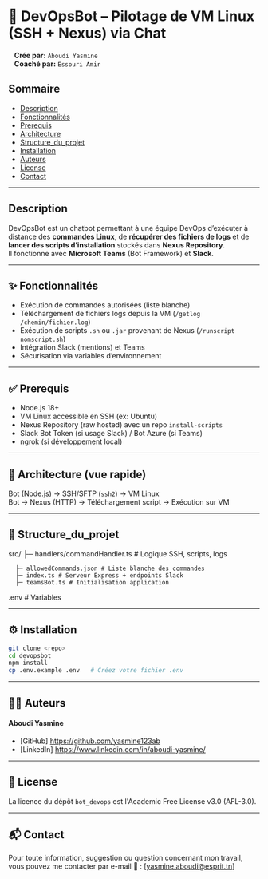 # 🤖 DevOpsBot – Pilotage de VM Linux (SSH + Nexus) via Chat

&nbsp;&nbsp;&nbsp;**Crée par:** `Aboudi Yasmine`<br>
&nbsp;&nbsp;&nbsp;**Coaché par:** `Essouri Amir`

## Sommaire

* [Description](#Description)
* [Fonctionnalités](#Fonctionnalités)
* [Prerequis](#Prerequis)
* [Architecture](#Architecture)
* [Structure_du_projet](#Structure_du_projet)
* [Installation](#Installation)
* [Auteurs](#Auteurs)
* [License](#License)
* [Contact](#Contact)

---
## Description

DevOpsBot est un chatbot permettant à une équipe DevOps d’exécuter à distance des **commandes Linux**, de **récupérer des fichiers de logs** et de **lancer des scripts d’installation** stockés dans **Nexus Repository**.  
Il fonctionne avec **Microsoft Teams** (Bot Framework) et **Slack**.

---

## ✨ Fonctionnalités

- Exécution de commandes autorisées (liste blanche)
- Téléchargement de fichiers logs depuis la VM (`/getlog /chemin/fichier.log`)
- Exécution de scripts `.sh` ou `.jar` provenant de Nexus (`/runscript nomscript.sh`)
- Intégration Slack (mentions) et Teams
- Sécurisation via variables d’environnement

---

## ✅ Prerequis

- Node.js 18+
- VM Linux accessible en SSH (ex: Ubuntu)
- Nexus Repository (raw hosted) avec un repo `install-scripts`
- Slack Bot Token (si usage Slack) / Bot Azure (si Teams)
- ngrok (si développement local)

---

## 🧱 Architecture (vue rapide)

Bot (Node.js) → SSH/SFTP (`ssh2`) → VM Linux  
Bot → Nexus (HTTP) → Téléchargement script → Exécution sur VM

---

## 📂 Structure_du_projet

src/
├─ handlers/commandHandler.ts # Logique SSH, scripts, logs

      ├─ allowedCommands.json # Liste blanche des commandes
      ├─ index.ts # Serveur Express + endpoints Slack
      ├─ teamsBot.ts # Initialisation application
.env # Variables 

---

## ⚙️ Installation

```bash
git clone <repo>
cd devopsbot
npm install
cp .env.example .env   # Créez votre fichier .env
```

---

## 👩‍💻 Auteurs

#### Aboudi Yasmine
* [GitHub] https://github.com/yasmine123ab
* [LinkedIn] https://www.linkedin.com/in/aboudi-yasmine/

---

## 📄 License

La licence du dépôt `bot_devops` est l'Academic Free License v3.0 (AFL-3.0).

---

## 📬 Contact

Pour toute information, suggestion ou question concernant mon travail, vous pouvez me contacter par e-mail 📧 : [yasmine.aboudi@esprit.tn]


